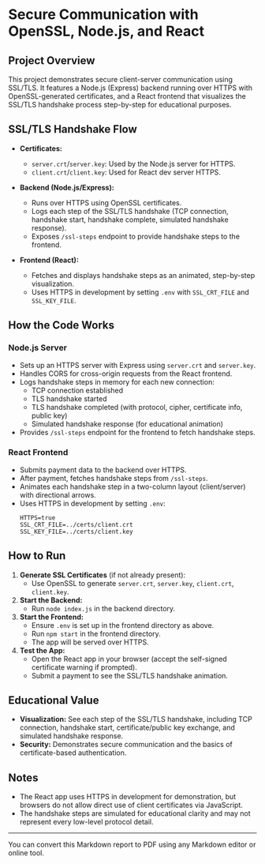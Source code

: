 # Secure Communication with OpenSSL, Node.js, and React

## Project Overview
This project demonstrates secure client-server communication using SSL/TLS. It features a Node.js (Express) backend running over HTTPS with OpenSSL-generated certificates, and a React frontend that visualizes the SSL/TLS handshake process step-by-step for educational purposes.

## SSL/TLS Handshake Flow
- **Certificates:**
  - `server.crt`/`server.key`: Used by the Node.js server for HTTPS.
  - `client.crt`/`client.key`: Used for React dev server HTTPS.

- **Backend (Node.js/Express):**
  - Runs over HTTPS using OpenSSL certificates.
  - Logs each step of the SSL/TLS handshake (TCP connection, handshake start, handshake complete, simulated handshake response).
  - Exposes `/ssl-steps` endpoint to provide handshake steps to the frontend.

- **Frontend (React):**
  - Fetches and displays handshake steps as an animated, step-by-step visualization.
  - Uses HTTPS in development by setting `.env` with `SSL_CRT_FILE` and `SSL_KEY_FILE`.

## How the Code Works
### Node.js Server
- Sets up an HTTPS server with Express using `server.crt` and `server.key`.
- Handles CORS for cross-origin requests from the React frontend.
- Logs handshake steps in memory for each new connection:
  - TCP connection established
  - TLS handshake started
  - TLS handshake completed (with protocol, cipher, certificate info, public key)
  - Simulated handshake response (for educational animation)
- Provides `/ssl-steps` endpoint for the frontend to fetch handshake steps.

### React Frontend
- Submits payment data to the backend over HTTPS.
- After payment, fetches handshake steps from `/ssl-steps`.
- Animates each handshake step in a two-column layout (client/server) with directional arrows.
- Uses HTTPS in development by setting `.env`:
  ```
  HTTPS=true
  SSL_CRT_FILE=../certs/client.crt
  SSL_KEY_FILE=../certs/client.key
  ```

## How to Run
1. **Generate SSL Certificates** (if not already present):
   - Use OpenSSL to generate `server.crt`, `server.key`, `client.crt`, `client.key`.
2. **Start the Backend:**
   - Run `node index.js` in the backend directory.
3. **Start the Frontend:**
   - Ensure `.env` is set up in the frontend directory as above.
   - Run `npm start` in the frontend directory.
   - The app will be served over HTTPS.
4. **Test the App:**
   - Open the React app in your browser (accept the self-signed certificate warning if prompted).
   - Submit a payment to see the SSL/TLS handshake animation.

## Educational Value
- **Visualization:** See each step of the SSL/TLS handshake, including TCP connection, handshake start, certificate/public key exchange, and simulated handshake response.
- **Security:** Demonstrates secure communication and the basics of certificate-based authentication.

## Notes
- The React app uses HTTPS in development for demonstration, but browsers do not allow direct use of client certificates via JavaScript.
- The handshake steps are simulated for educational clarity and may not represent every low-level protocol detail.

---

You can convert this Markdown report to PDF using any Markdown editor or online tool.
